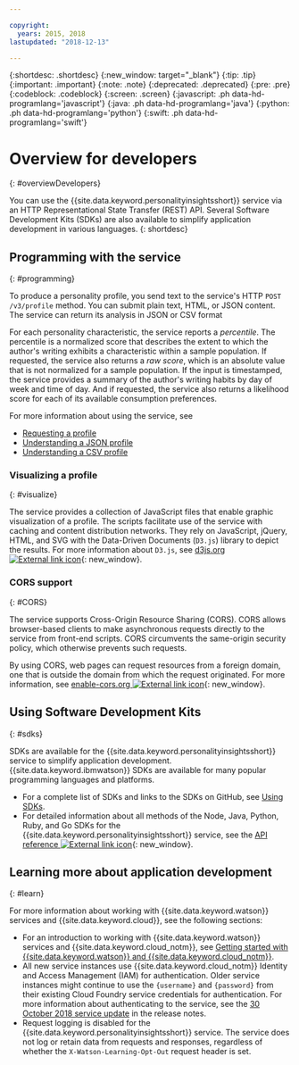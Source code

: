 ```yaml
---

copyright:
  years: 2015, 2018
lastupdated: "2018-12-13"

---
```


{:shortdesc: .shortdesc}
{:new_window: target="_blank"}
{:tip: .tip}
{:important: .important}
{:note: .note}
{:deprecated: .deprecated}
{:pre: .pre}
{:codeblock: .codeblock}
{:screen: .screen}
{:javascript: .ph data-hd-programlang='javascript'}
{:java: .ph data-hd-programlang='java'}
{:python: .ph data-hd-programlang='python'}
{:swift: .ph data-hd-programlang='swift'}

# Overview for developers
{: #overviewDevelopers}

You can use the {{site.data.keyword.personalityinsightsshort}} service via an HTTP Representational State Transfer (REST) API. Several Software Development Kits (SDKs) are also available to simplify application development in various languages.
{: shortdesc}

## Programming with the service
{: #programming}

To produce a personality profile, you send text to the service's HTTP `POST /v3/profile` method. You can submit plain text, HTML, or JSON content. The service can return its analysis in JSON or CSV format

For each personality characteristic, the service reports a *percentile*. The percentile is a normalized score that describes the extent to which the author's writing exhibits a characteristic within a sample population. If requested, the service also returns a *raw score*, which is an absolute value that is not normalized for a sample population. If the input is timestamped, the service provides a summary of the author's writing habits by day of week and time of day. And if requested, the service also returns a likelihood score for each of its available consumption preferences.

For more information about using the service, see

-   [Requesting a profile](/docs/services/personality-insights/input.html)
-   [Understanding a JSON profile](/docs/services/personality-insights/output.html)
-   [Understanding a CSV profile](/docs/services/personality-insights/output-csv.html)

### Visualizing a profile
{: #visualize}

The service provides a collection of JavaScript files that enable graphic visualization of a profile. The scripts facilitate use of the service with caching and content distribution networks. They rely on JavaScript, jQuery, HTML, and SVG with the Data-Driven Documents (`D3.js`) library to depict the results. For more information about `D3.js`, see [d3js.org ![External link icon](../../icons/launch-glyph.svg "External link icon")](https://d3js.org/){: new_window}.

### CORS support
{: #CORS}

The service supports Cross-Origin Resource Sharing (CORS). CORS allows browser-based clients to make asynchronous requests directly to the service from front-end scripts. CORS circumvents the same-origin security policy, which otherwise prevents such requests.

By using CORS, web pages can request resources from a foreign domain, one that is outside the domain from which the request originated. For more information, see [enable-cors.org ![External link icon](../../icons/launch-glyph.svg "External link icon")](https://enable-cors.org/){: new_window}.

## Using Software Development Kits
{: #sdks}

SDKs are available for the {{site.data.keyword.personalityinsightsshort}} service to simplify application development. {{site.data.keyword.ibmwatson}} SDKs are available for many popular programming languages and platforms.

-   For a complete list of SDKs and links to the SDKs on GitHub, see [Using SDKs](/docs/services/watson/getting-started-sdks.html).
-   For detailed information about all methods of the Node, Java, Python, Ruby, and Go SDKs for the {{site.data.keyword.personalityinsightsshort}} service, see the [API reference ![External link icon](../../icons/launch-glyph.svg "External link icon")](https://{DomainName}/apidocs/personality-insights){: new_window}.

## Learning more about application development
{: #learn}

For more information about working with {{site.data.keyword.watson}} services and {{site.data.keyword.cloud}}, see the following sections:

-   For an introduction to working with {{site.data.keyword.watson}} services and {{site.data.keyword.cloud_notm}}, see [Getting started with {{site.data.keyword.watson}} and {{site.data.keyword.cloud_notm}}](/docs/services/watson/index.html).
-   All new service instances use {{site.data.keyword.cloud_notm}} Identity and Access Management (IAM) for authentication. Older service instances might continue to use the `{username}` and `{password}` from their existing Cloud Foundry service credentials for authentication. For more information about authenticating to the service, see the [30 October 2018 service update](/docs/services/personality-insights/release-notes.html#October2018) in the release notes.
-   Request logging is disabled for the {{site.data.keyword.personalityinsightsshort}} service. The service does not log or retain data from requests and responses, regardless of whether the `X-Watson-Learning-Opt-Out` request header is set.
